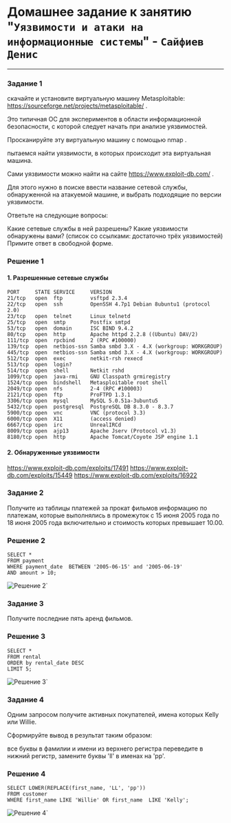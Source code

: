 # Домашнее задание к занятию "`Уязвимости и атаки на информационные системы`" - `Сайфиев Денис`
---

### Задание 1
скачайте и установите виртуальную машину Metasploitable: https://sourceforge.net/projects/metasploitable/ .

Это типичная ОС для экспериментов в области информационной безопасности, с которой следует начать при анализе уязвимостей.

Просканируйте эту виртуальную машину с помощью nmap .

пытаемся найти уязвимости, в которых происходит эта виртуальная машина.

Сами уязвимости можно найти на сайте https://www.exploit-db.com/ .

Для этого нужно в поиске ввести название сетевой службы, обнаруженной на атакуемой машине, и выбрать подходящие по версии уязвимости.

Ответьте на следующие вопросы:

Какие сетевые службы в ней разрешены?
Какие уязвимости обнаружены вами? (список со ссылками: достаточно трёх уязвимостей)
Примите ответ в свободной форме.

### Решение 1

#### 1. Разрешенные сетевые службы
```
PORT     STATE SERVICE     VERSION
21/tcp   open  ftp         vsftpd 2.3.4
22/tcp   open  ssh         OpenSSH 4.7p1 Debian 8ubuntu1 (protocol 2.0)
23/tcp   open  telnet      Linux telnetd
25/tcp   open  smtp        Postfix smtpd
53/tcp   open  domain      ISC BIND 9.4.2
80/tcp   open  http        Apache httpd 2.2.8 ((Ubuntu) DAV/2)
111/tcp  open  rpcbind     2 (RPC #100000)
139/tcp  open  netbios-ssn Samba smbd 3.X - 4.X (workgroup: WORKGROUP)
445/tcp  open  netbios-ssn Samba smbd 3.X - 4.X (workgroup: WORKGROUP)
512/tcp  open  exec        netkit-rsh rexecd
513/tcp  open  login?
514/tcp  open  shell       Netkit rshd
1099/tcp open  java-rmi    GNU Classpath grmiregistry
1524/tcp open  bindshell   Metasploitable root shell
2049/tcp open  nfs         2-4 (RPC #100003)
2121/tcp open  ftp         ProFTPD 1.3.1
3306/tcp open  mysql       MySQL 5.0.51a-3ubuntu5
5432/tcp open  postgresql  PostgreSQL DB 8.3.0 - 8.3.7
5900/tcp open  vnc         VNC (protocol 3.3)
6000/tcp open  X11         (access denied)
6667/tcp open  irc         UnrealIRCd
8009/tcp open  ajp13       Apache Jserv (Protocol v1.3)
8180/tcp open  http        Apache Tomcat/Coyote JSP engine 1.1
```
 #### 2. Обнаруженные уязвимости

 https://www.exploit-db.com/exploits/17491
 https://www.exploit-db.com/exploits/15449
 https://www.exploit-db.com/exploits/16922

### Задание 2
Получите из таблицы платежей за прокат фильмов информацию по платежам, которые выполнялись в промежуток с 15 июня 2005 года по 18 июня 2005 года включительно и стоимость которых превышает 10.00.

### Решение 2

```
SELECT *
FROM payment
WHERE payment_date  BETWEEN '2005-06-15' and '2005-06-19'
AND amount > 10;
```
![Решение 2](https://github.com/DenioSa/SQL-1/blob/9177d277bc0c450eec274b9fc3e9af13ecb02aab/img/2.bmp)`

### Задание 3
Получите последние пять аренд фильмов.

### Решение 3

```
SELECT *  
FROM rental   
ORDER by rental_date DESC 
LIMIT 5;
```
![Решение 3](https://github.com/DenioSa/SQL-1/blob/9177d277bc0c450eec274b9fc3e9af13ecb02aab/img/3.bmp)`

### Задание 4
Одним запросом получите активных покупателей, имена которых Kelly или Willie.

Сформируйте вывод в результат таким образом:

все буквы в фамилии и имени из верхнего регистра переведите в нижний регистр,
замените буквы 'll' в именах на 'pp'.

### Решение 4

```
SELECT LOWER(REPLACE(first_name, 'LL', 'pp')) 
FROM customer
WHERE first_name LIKE 'Willie' OR first_name  LIKE 'Kelly';
```
![Решение 4](https://github.com/DenioSa/SQL-1/blob/9177d277bc0c450eec274b9fc3e9af13ecb02aab/img/4.bmp)`


